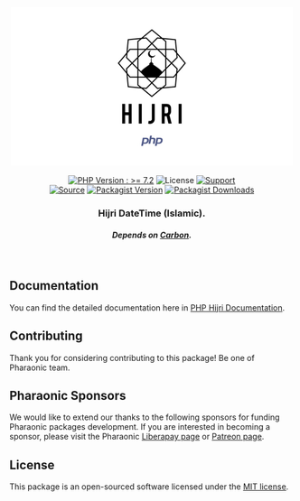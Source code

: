 <p align="center"><a href="https://pharaonic.io" target="_blank"><img src="https://raw.githubusercontent.com/Pharaonic/logos/main/php/hijri.jpg"></a></p>

<p align="center">
  <a href="https://php.net" target="_blank"><img src="https://img.shields.io/static/v1?label=PHP&message=%3E=7.2&color=blue&style=flat-square" alt="PHP Version : >= 7.2"></a>
  <img src="https://img.shields.io/static/v1?label=License&message=MIT&color=brightgreen&style=flat-square" alt="License">
  <a href="https://liberapay.com/Pharaonic" target="_blank"><img src="https://img.shields.io/liberapay/receives/Pharaonic?color=gold&label=Support&style=flat-square" alt="Support"></a>
  <br>
  <a href="https://github.com/Pharaonic/php-hijri" target="_blank"><img src="https://img.shields.io/static/v1?label=Packagist&message=pharaonic/php-hijri&color=blue&logo=packagist&logoColor=white" alt="Source"></a>
  <a href="https://packagist.org/packages/pharaonic/php-hijri" target="_blank"><img src="https://poser.pugx.org/pharaonic/php-hijri/v" alt="Packagist Version"></a>
  <a href="https://packagist.org/packages/pharaonic/php-hijri" target="_blank"><img src="https://poser.pugx.org/pharaonic/php-hijri/downloads" alt="Packagist Downloads"></a>
</p>

<h3 align="center">Hijri DateTime (Islamic).</h3>
<h5 align="center">Depends on <a href="https://carbon.nesbot.com/" target="_blank">Carbon</a>.</h5>
<br>

## Documentation

You can find the detailed documentation here in [PHP Hijri Documentation](https://pharaonic.io/package/1-general-php/7-hijri).

## Contributing

Thank you for considering contributing to this package! Be one of Pharaonic team.

## Pharaonic Sponsors

We would like to extend our thanks to the following sponsors for funding Pharaonic packages development. If you are interested in becoming a sponsor, please visit the Pharaonic [Liberapay page](https://en.liberapay.com/Pharaonic) or [Patreon page](https://patreon.com/Pharaonic).

## License

This package is an open-sourced software licensed under the [MIT license](https://opensource.org/licenses/MIT).
